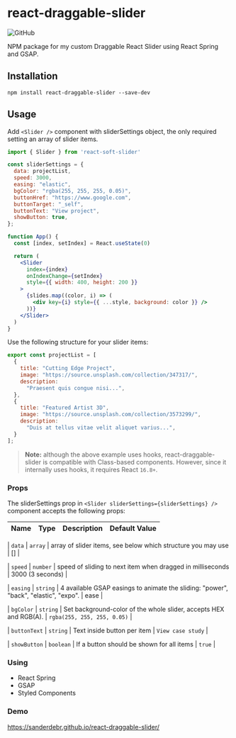 # react-draggable-slider
![GitHub](https://img.shields.io/github/license/dbismut/react-soft-slider)

<p align="left">NPM package for my custom Draggable React Slider using React Spring and GSAP.</p>

## Installation

```
npm install react-draggable-slider --save-dev
```

## Usage

Add `<Slider />` component with sliderSettings object, the only required setting an array of slider items.

```jsx
import { Slider } from 'react-soft-slider'

const sliderSettings = {
  data: projectList,
  speed: 3000,
  easing: "elastic",
  bgColor: "rgba(255, 255, 255, 0.05)",
  buttonHref: "https://www.google.com",
  buttonTarget: "_self",
  buttonText: "View project",
  showButton: true,
};

function App() {
  const [index, setIndex] = React.useState(0)

  return (
    <Slider
      index={index}
      onIndexChange={setIndex}
      style={{ width: 400, height: 200 }}
    >
      {slides.map((color, i) => (
        <div key={i} style={{ ...style, background: color }} />
      ))}
    </Slider>
  )
}
```

Use the following structure for your slider items:

```javascript
export const projectList = [
  {
    title: "Cutting Edge Project",
    image: "https://source.unsplash.com/collection/347317/",
    description:
      "Praesent quis congue nisi...",
  },
  {
    title: "Featured Artist 3D",
    image: "https://source.unsplash.com/collection/3573299/",
    description:
      "Duis at tellus vitae velit aliquet varius...",
  }
];
```

> **Note:** although the above example uses hooks, react-draggable-slider is compatible with Class-based components. However, since it internally uses hooks, it requires React `16.8+`.

### Props

The sliderSettings prop in `<Slider sliderSettings={sliderSettings} />` component accepts the following props:

| Name              | Type                                | Description                                                                                                                                                                                                                                | Default Value                     |
| ----------------- | ----------------------------------- | ------------------------------------------------------------------------------------------------------------------------------------------------------------------------------------------------------------------------------------------ | --------------------------------- |

| `data`        | `array`       | array of slider items, see below which structure you may use       | []     |

| `speed`    | `number`    | speed of sliding to next item when dragged in milliseconds   | 3000 (3 seconds)         |  

| `easing` | `string`    | 4 available GSAP easings to animate the sliding: "power", "back", "elastic", "expo".   | ease   |     

| `bgColor`    | `string`     | Set background-color of the whole slider, accepts HEX and RGB(A). |  `rgba(255, 255, 255, 0.05)`  |   

| `buttonText` | `string`     | Text inside button per item    | `View case study`        |

| `showButton` | `boolean`     | If a button should be shown for all items    | `true`     |   


### Using
- React Spring
- GSAP
- Styled Components

### Demo
https://sanderdebr.github.io/react-draggable-slider/
